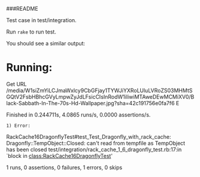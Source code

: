 ###README

Test case in test/integration.

Run `rake` to run test.

You should see a similar output:


  # Running:

  Get URL /media/W1siZmYiLCJmaWxlcy9CbGFjay1TYWJiYXRoLUluLVRoZS03MHMtSGQtV2FsbHBhcGVyLmpwZyJdLFsicCIsInRodW1iIiwiMTAweDEwMCMiXV0/Black-Sabbath-In-The-70s-Hd-Wallpaper.jpg?sha=42c191756e0fa7f6
  E

  Finished in 0.244711s, 4.0865 runs/s, 0.0000 assertions/s.

    1) Error:
  RackCache16DragonflyTest#test_Test_Dragonfly_with_rack_cache:
  Dragonfly::TempObject::Closed: can't read from tempfile as TempObject has been closed
      test/integration/rack_cache_1_6_dragonfly_test.rb:17:in `block in <class:RackCache16DragonflyTest>'

  1 runs, 0 assertions, 0 failures, 1 errors, 0 skips





